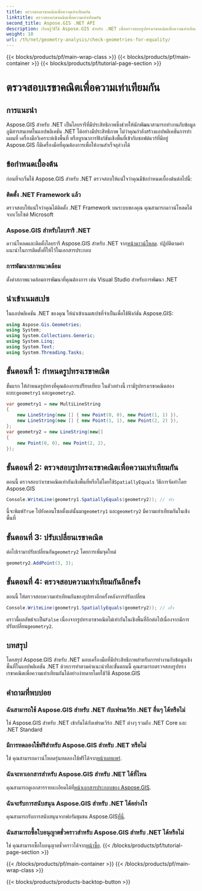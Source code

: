 ```yaml
---
title: ตรวจสอบเรขาคณิตเพื่อความเท่าเทียมกัน
linktitle: ตรวจสอบเรขาคณิตเพื่อความเท่าเทียมกัน
second_title: Aspose.GIS .NET API
description: เรียนรู้วิธีใช้ Aspose.GIS สำหรับ .NET เพื่อตรวจสอบรูปทรงเรขาคณิตเพื่อความเท่าเทียมกันในแอปพลิเคชัน .NET ของคุณด้วยบทช่วยสอนที่ครอบคลุมนี้
weight: 10
url: /th/net/geometry-analysis/check-geometries-for-equality/
---
```


{{< blocks/products/pf/main-wrap-class >}}
{{< blocks/products/pf/main-container >}}
{{< blocks/products/pf/tutorial-page-section >}}

# ตรวจสอบเรขาคณิตเพื่อความเท่าเทียมกัน

## การแนะนำ
Aspose.GIS สำหรับ .NET เป็นไลบรารีที่มีประสิทธิภาพซึ่งช่วยให้นักพัฒนาสามารถทำงานกับข้อมูลภูมิสารสนเทศในแอปพลิเคชัน .NET ได้อย่างมีประสิทธิภาพ ไม่ว่าคุณกำลังสร้างแอปพลิเคชันการทำแผนที่ เครื่องมือวิเคราะห์เชิงพื้นที่ หรือบูรณาการฟังก์ชันเชิงพื้นที่เข้ากับซอฟต์แวร์ที่มีอยู่ Aspose.GIS ก็มีเครื่องมือที่คุณต้องการเพื่อให้งานสำเร็จลุล่วงได้
## ข้อกำหนดเบื้องต้น
ก่อนที่จะเริ่มใช้ Aspose.GIS สำหรับ .NET ตรวจสอบให้แน่ใจว่าคุณมีข้อกำหนดเบื้องต้นต่อไปนี้:
### ติดตั้ง .NET Framework แล้ว
ตรวจสอบให้แน่ใจว่าคุณได้ติดตั้ง .NET Framework บนระบบของคุณ คุณสามารถดาวน์โหลดได้จากเว็บไซต์ Microsoft
### Aspose.GIS สำหรับไลบรารี .NET
 ดาวน์โหลดและติดตั้งไลบรารี Aspose.GIS สำหรับ .NET จาก[หน้าดาวน์โหลด](https://releases.aspose.com/gis/net/). ปฏิบัติตามคำแนะนำในการติดตั้งที่ให้ไว้ในเอกสารประกอบ
### การพัฒนาสภาพแวดล้อม
ตั้งค่าสภาพแวดล้อมการพัฒนาที่คุณต้องการ เช่น Visual Studio สำหรับการพัฒนา .NET

## นำเข้าเนมสเปซ
ในแอปพลิเคชัน .NET ของคุณ ให้นำเข้าเนมสเปซที่จำเป็นเพื่อใช้ฟังก์ชัน Aspose.GIS:
```csharp
using Aspose.Gis.Geometries;
using System;
using System.Collections.Generic;
using System.Linq;
using System.Text;
using System.Threading.Tasks;
```

## ขั้นตอนที่ 1: กำหนดรูปทรงเรขาคณิต
ขั้นแรก ให้กำหนดรูปทรงที่คุณต้องการเปรียบเทียบ ในตัวอย่างนี้ เรามีรูปทรงเรขาคณิตสองแบบ:`geometry1` และ`geometry2`.
```csharp
var geometry1 = new MultiLineString
{
    new LineString(new [] { new Point(0, 0), new Point(1, 1) }),
    new LineString(new [] { new Point(1, 1), new Point(2, 2) }),
};
var geometry2 = new LineString(new[]
{
    new Point(0, 0), new Point(2, 2),
});
```
## ขั้นตอนที่ 2: ตรวจสอบรูปทรงเรขาคณิตเพื่อความเท่าเทียมกัน
 ตอนนี้ ตรวจสอบว่าเรขาคณิตเท่ากันเชิงพื้นที่หรือไม่โดยใช้`SpatiallyEquals` วิธีการจัดทำโดย Aspose.GIS
```csharp
Console.WriteLine(geometry1.SpatiallyEquals(geometry2)); // จริง
```
 นี้จะพิมพ์`True` ไปยังคอนโซลตั้งแต่นั้นมา`geometry1` และ`geometry2` มีความเท่าเทียมกันในเชิงพื้นที่
## ขั้นตอนที่ 3: ปรับเปลี่ยนเรขาคณิต
 ต่อไปเรามาปรับเปลี่ยนกัน`geometry2` โดยการเพิ่มจุดใหม่
```csharp
geometry2.AddPoint(3, 3);
```
## ขั้นตอนที่ 4: ตรวจสอบความเท่าเทียมกันอีกครั้ง
ตอนนี้ ให้ตรวจสอบความเท่าเทียมกันของรูปทรงอีกครั้งหลังการปรับเปลี่ยน
```csharp
Console.WriteLine(geometry1.SpatiallyEquals(geometry2)); // เท็จ
```
 คราวนี้ผลลัพธ์จะเป็น`False` เนื่องจากรูปทรงเรขาคณิตไม่เท่ากันในเชิงพื้นที่อีกต่อไปเนื่องจากมีการปรับเปลี่ยน`geometry2`.

## บทสรุป
โดยสรุป Aspose.GIS สำหรับ .NET มอบเครื่องมือที่มีประสิทธิภาพสำหรับการทำงานกับข้อมูลเชิงพื้นที่ในแอปพลิเคชัน .NET ด้วยการทำตามคำแนะนำทีละขั้นตอนนี้ คุณสามารถตรวจสอบรูปทรงเรขาคณิตเพื่อความเท่าเทียมกันได้อย่างง่ายดายโดยใช้วิธี Aspose.GIS
## คำถามที่พบบ่อย
### ฉันสามารถใช้ Aspose.GIS สำหรับ .NET กับเฟรมเวิร์ก .NET อื่นๆ ได้หรือไม่
ใช่ Aspose.GIS สำหรับ .NET เข้ากันได้กับเฟรมเวิร์ก .NET ต่างๆ รวมถึง .NET Core และ .NET Standard
### มีการทดลองใช้ฟรีสำหรับ Aspose.GIS สำหรับ .NET หรือไม่
 ใช่ คุณสามารถดาวน์โหลดรุ่นทดลองใช้ฟรีได้จาก[หน้าเผยแพร่](https://releases.aspose.com/).
### ฉันจะหาเอกสารสำหรับ Aspose.GIS สำหรับ .NET ได้ที่ไหน
 คุณสามารถดูเอกสารรายละเอียดได้ที่[หน้าเอกสารประกอบของ Aspose.GIS](https://reference.aspose.com/gis/net/).
### ฉันจะรับการสนับสนุน Aspose.GIS สำหรับ .NET ได้อย่างไร
 คุณสามารถรับการสนับสนุนจากฟอรัมชุมชน Aspose.GIS[ที่นี่](https://forum.aspose.com/c/gis/33).
### ฉันสามารถซื้อใบอนุญาตชั่วคราวสำหรับ Aspose.GIS สำหรับ .NET ได้หรือไม่
 ใช่ คุณสามารถซื้อใบอนุญาตชั่วคราวได้จาก[หน้าซื้อ](https://purchase.aspose.com/temporary-license/).
{{< /blocks/products/pf/tutorial-page-section >}}

{{< /blocks/products/pf/main-container >}}
{{< /blocks/products/pf/main-wrap-class >}}

{{< blocks/products/products-backtop-button >}}
